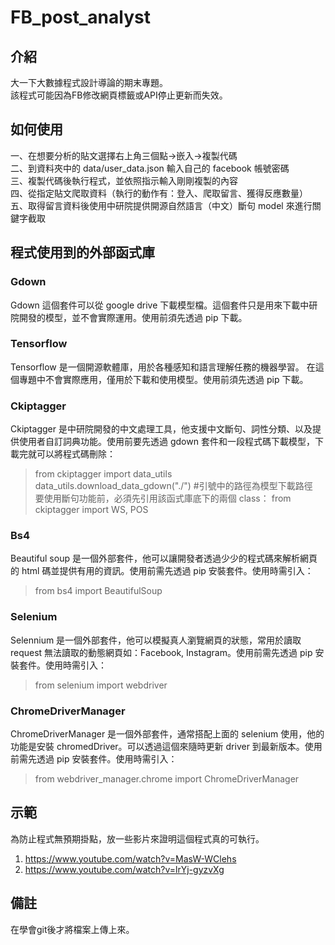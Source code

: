 # FB_post_analyst
## 介紹
大一下大數據程式設計導論的期末專題。  
該程式可能因為FB修改網頁標籤或API停止更新而失效。
## 如何使用
一、在想要分析的貼文選擇右上角三個點->嵌入->複製代碼  
二、到資料夾中的 data/user_data.json 輸入自己的 facebook 帳號密碼  
三、複製代碼後執行程式，並依照指示輸入剛剛複製的內容  
四、從指定貼文爬取資料（執行的動作有：登入、爬取留言、獲得反應數量）    
五、取得留言資料後使用中研院提供開源自然語言（中文）斷句 model 來進行關鍵字截取    
## 程式使用到的外部函式庫
### Gdown
Gdown 這個套件可以從 google drive 下載模型檔。這個套件只是用來下載中研院開發的模型，並不會實際運用。使用前須先透過 pip 下載。
### Tensorflow
Tensorflow 是一個開源軟體庫，用於各種感知和語言理解任務的機器學習。  在這個專題中不會實際應用，僅用於下載和使用模型。使用前須先透過 pip 下載。
### Ckiptagger
Ckiptagger 是中研院開發的中文處理工具，他支援中文斷句、詞性分類、以及提供使用者自訂詞典功能。使用前要先透過 gdown 套件和一段程式碼下載模型，下載完就可以將程式碼刪除：
> from ckiptagger import data_utils
> data_utils.download_data_gdown("./") #引號中的路徑為模型下載路徑  
要使用斷句功能前，必須先引用該函式庫底下的兩個 class：
> from ckiptagger import WS, POS
### Bs4
Beautiful soup 是一個外部套件，他可以讓開發者透過少少的程式碼來解析網頁的 html 碼並提供有用的資訊。使用前需先透過 pip 安裝套件。使用時需引入：
> from bs4 import BeautifulSoup
### Selenium
Selennium 是一個外部套件，他可以模擬真人瀏覽網頁的狀態，常用於讀取request 無法讀取的動態網頁如：Facebook, Instagram。使用前需先透過 pip 安裝套件。使用時需引入：
> from selenium import webdriver
### ChromeDriverManager
ChromeDriverManager 是一個外部套件，通常搭配上面的 selenium 使用，他的功能是安裝 chromedDriver。可以透過這個來隨時更新 driver 到最新版本。使用前需先透過 pip 安裝套件。使用時需引入：
> from webdriver_manager.chrome import ChromeDriverManager
## 示範
為防止程式無預期掛點，放一些影片來證明這個程式真的可執行。  
1. https://www.youtube.com/watch?v=MasW-WClehs
2. https://www.youtube.com/watch?v=lrYj-gyzvXg
## 備註
在學會git後才將檔案上傳上來。  


